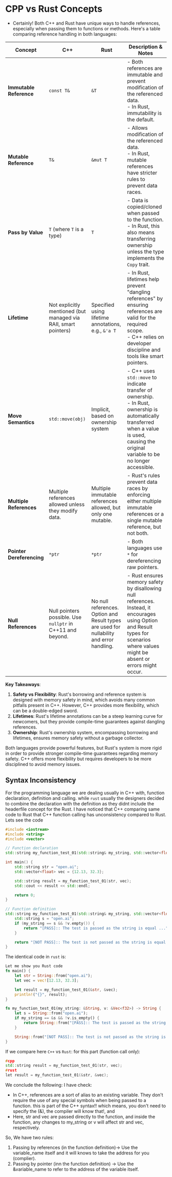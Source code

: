 # CPP vs Rust Concepts

- Certainly! Both C++ and Rust have unique ways to handle references,
  especially when passing them to functions or methods. Here's a table comparing
  reference handling in both languages:

| **Concept**               | **C++**                                                         | **Rust**                                                                                 | **Description & Notes**                                                                                                                                                                          |
| ------------------------- | --------------------------------------------------------------- | ---------------------------------------------------------------------------------------- | ------------------------------------------------------------------------------------------------------------------------------------------------------------------------------------------------ |
| **Immutable Reference**   | `const T&`                                                      | `&T`                                                                                     | - Both references are immutable and prevent modification of the referenced data. <br> - In Rust, immutability is the default.                                                                    |
| **Mutable Reference**     | `T&`                                                            | `&mut T`                                                                                 | - Allows modification of the referenced data. <br> - In Rust, mutable references have stricter rules to prevent data races.                                                                      |
| **Pass by Value**         | `T` (where `T` is a type)                                       | `T`                                                                                      | - Data is copied/cloned when passed to the function. <br> - In Rust, this also means transferring ownership unless the type implements the `Copy` trait.                                         |
| **Lifetime**              | Not explicitly mentioned (but managed via RAII, smart pointers) | Specified using lifetime annotations, e.g., `&'a T`                                      | - In Rust, lifetimes help prevent "dangling references" by ensuring references are valid for the required scope. <br> - C++ relies on developer discipline and tools like smart pointers.        |
| **Move Semantics**        | `std::move(obj)`                                                | Implicit, based on ownership system                                                      | - C++ uses `std::move` to indicate transfer of ownership. <br> - In Rust, ownership is automatically transferred when a value is used, causing the original variable to be no longer accessible. |
| **Multiple References**   | Multiple references allowed unless they modify data.            | Multiple immutable references allowed, but only one mutable.                             | - Rust's rules prevent data races by enforcing either multiple immutable references or a single mutable reference, but not both.                                                                 |
| **Pointer Dereferencing** | `*ptr`                                                          | `*ptr`                                                                                   | - Both languages use `*` for dereferencing raw pointers.                                                                                                                                         |
| **Null References**       | Null pointers possible. Use `nullptr` in C++11 and beyond.      | No null references. Option and Result types are used for nullability and error handling. | - Rust ensures memory safety by disallowing null references. Instead, it encourages using Option and Result types for scenarios where values might be absent or errors might occur.              |

**Key Takeaways**:

1. **Safety vs Flexibility**: Rust's borrowing and reference system is designed
   with memory safety in mind, which avoids many common pitfalls present in
   C++. However, C++ provides more flexibility, which can be a double-edged sword.
2. **Lifetimes**: Rust's lifetime annotations can be a steep learning curve for
   newcomers, but they provide compile-time guarantees against dangling
   references.
3. **Ownership**: Rust's ownership system, encompassing borrowing and
   lifetimes, ensures memory safety without a garbage collector.

Both languages provide powerful features, but Rust's system is more rigid in
order to provide stronger compile-time guarantees regarding memory safety. C++
offers more flexibility but requires developers to be more disciplined to avoid
memory issues.
## Syntax Inconsistency
For the programming language we are dealing usually in C++ with, function
declaration, definition and calling. while `rust` usually the designers decided
to combine the declaration with the definition as they didnt include the
headerfile concept for the Rust. I have noticed that C++ comparing same code to
Rust that C++ function calling has unconsistency compared to Rust. Lets see the
code

```cpp
#include <iostream>
#include <string>
#include <vector>

// Function declaration
std::string my_function_test_01(std::string& my_string, std::vector<float>& v);

int main() {
    std::string str = "open.ai";
    std::vector<float> vec = {12.13, 32.3};

    std::string result = my_function_test_01(str, vec);
    std::cout << result << std::endl;

    return 0;
}

// Function definition
std::string my_function_test_01(std::string& my_string, std::vector<float>& v) {
    std::string s = "open.ai";
    if (my_string == s && !v.empty()) {
        return "[PASS]:: The test is passed as the string is equal ...";
    }

    return "[NOT PASS]:: The test is not passed as the string is equal ...";
}
```

The identical code in `rust` is:

```rust
Let me show you Rust code
fn main() {
    let str = String::from("open.ai");
    let vec = vec![12.13, 32.3];

    let result = my_function_test_01(&str, &vec);
    println!("{}", result);
}

fn my_function_test_01(my_string: &String, v: &Vec<f32>) -> String {
    let s = String::from("open.ai");
    if my_string == &s && !v.is_empty() {
        return String::from("[PASS]:: The test is passed as the string is equal ...");
    }

    String::from("[NOT PASS]:: The test is not passed as the string is equal ...")
}

```

If we compare here `C++` vs `Rust`: for this part (function call only):

```cpp
#cpp
std::string result = my_function_test_01(str, vec);
#rust
let result = my_function_test_01(&str, &vec);
```

We conclude the following:
I have check:

- In C++, references are a sort of alias to an existing variable. They don't
  require the use of any special symbols when being passed to a function. this is
  part of the C++ syntax!! which means, you don't need to specify the (&), the
  compiler will know that!, and
- Here, str and vec are passed directly to the function, and inside the function,
  any changes to my_string or v will affect str and vec, respectively.

So, We have two rules:

1. Passing by references (in the function definition)->
   Use the variable_name itself and it will knows to take the address for you
   (complier).
2. Passing by pointer (inn the function definition) -> Use the
   &variable_name to refer to the address of the variable itself.

